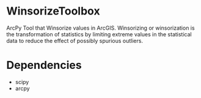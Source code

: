 # WinsorizeToolbox
ArcPy Tool that Winsorize values in ArcGIS. Winsorizing or winsorization is the transformation of statistics by limiting extreme values 
in the statistical data to reduce the effect of possibly spurious outliers.

# Dependencies
- scipy 
- arcpy 
